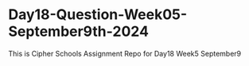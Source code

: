 # Day18-Question-Week05-September9th-2024
This is Cipher Schools Assignment Repo for Day18 Week5  September9
